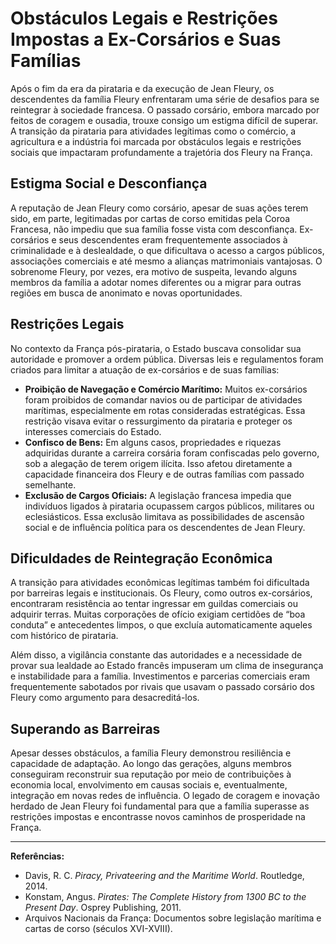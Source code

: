 # Obstáculos Legais e Restrições Impostas a Ex-Corsários e Suas Famílias

Após o fim da era da pirataria e da execução de Jean Fleury, os descendentes da família Fleury enfrentaram uma série de desafios para se reintegrar à sociedade francesa. O passado corsário, embora marcado por feitos de coragem e ousadia, trouxe consigo um estigma difícil de superar. A transição da pirataria para atividades legítimas como o comércio, a agricultura e a indústria foi marcada por obstáculos legais e restrições sociais que impactaram profundamente a trajetória dos Fleury na França.

## Estigma Social e Desconfiança

A reputação de Jean Fleury como corsário, apesar de suas ações terem sido, em parte, legitimadas por cartas de corso emitidas pela Coroa Francesa, não impediu que sua família fosse vista com desconfiança. Ex-corsários e seus descendentes eram frequentemente associados à criminalidade e à deslealdade, o que dificultava o acesso a cargos públicos, associações comerciais e até mesmo a alianças matrimoniais vantajosas. O sobrenome Fleury, por vezes, era motivo de suspeita, levando alguns membros da família a adotar nomes diferentes ou a migrar para outras regiões em busca de anonimato e novas oportunidades.

## Restrições Legais

No contexto da França pós-pirataria, o Estado buscava consolidar sua autoridade e promover a ordem pública. Diversas leis e regulamentos foram criados para limitar a atuação de ex-corsários e de suas famílias:

- **Proibição de Navegação e Comércio Marítimo:** Muitos ex-corsários foram proibidos de comandar navios ou de participar de atividades marítimas, especialmente em rotas consideradas estratégicas. Essa restrição visava evitar o ressurgimento da pirataria e proteger os interesses comerciais do Estado.
- **Confisco de Bens:** Em alguns casos, propriedades e riquezas adquiridas durante a carreira corsária foram confiscadas pelo governo, sob a alegação de terem origem ilícita. Isso afetou diretamente a capacidade financeira dos Fleury e de outras famílias com passado semelhante.
- **Exclusão de Cargos Oficiais:** A legislação francesa impedia que indivíduos ligados à pirataria ocupassem cargos públicos, militares ou eclesiásticos. Essa exclusão limitava as possibilidades de ascensão social e de influência política para os descendentes de Jean Fleury.

## Dificuldades de Reintegração Econômica

A transição para atividades econômicas legítimas também foi dificultada por barreiras legais e institucionais. Os Fleury, como outros ex-corsários, encontraram resistência ao tentar ingressar em guildas comerciais ou adquirir terras. Muitas corporações de ofício exigiam certidões de “boa conduta” e antecedentes limpos, o que excluía automaticamente aqueles com histórico de pirataria.

Além disso, a vigilância constante das autoridades e a necessidade de provar sua lealdade ao Estado francês impuseram um clima de insegurança e instabilidade para a família. Investimentos e parcerias comerciais eram frequentemente sabotados por rivais que usavam o passado corsário dos Fleury como argumento para desacreditá-los.

## Superando as Barreiras

Apesar desses obstáculos, a família Fleury demonstrou resiliência e capacidade de adaptação. Ao longo das gerações, alguns membros conseguiram reconstruir sua reputação por meio de contribuições à economia local, envolvimento em causas sociais e, eventualmente, integração em novas redes de influência. O legado de coragem e inovação herdado de Jean Fleury foi fundamental para que a família superasse as restrições impostas e encontrasse novos caminhos de prosperidade na França.

---

**Referências:**
- Davis, R. C. *Piracy, Privateering and the Maritime World*. Routledge, 2014.
- Konstam, Angus. *Pirates: The Complete History from 1300 BC to the Present Day*. Osprey Publishing, 2011.
- Arquivos Nacionais da França: Documentos sobre legislação marítima e cartas de corso (séculos XVI-XVIII).